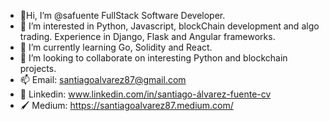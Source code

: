 - 👋Hi, I’m @safuente FullStack Software Developer.
- 👀 I’m interested in Python, Javascript, blockChain development and algo trading. Experience in Django, Flask and Angular frameworks.
- 🌱 I’m currently learning Go, Solidity and React.
- 💞️ I’m looking to collaborate on interesting Python and blockchain projects.
- 📫 Email: santiagoalvarez87@gmail.com 
- 📄 Linkedin: www.linkedin.com/in/santiago-álvarez-fuente-cv 
- 🖌 Medium: https://santiagoalvarez87.medium.com/

